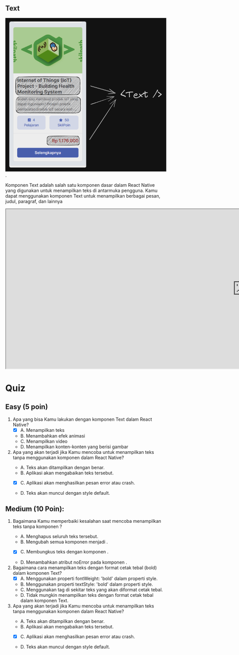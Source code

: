 ## Text

![Init React](<../../Assets/Materi/Button & Touchable opacity/text-explanation.png>).

Komponen Text adalah salah satu komponen dasar dalam React Native yang digunakan untuk menampilkan teks di antarmuka pengguna. Kamu dapat menggunakan komponen Text untuk menampilkan berbagai pesan, judul, paragraf, dan lainnya

<div style="width: 800px;position:relative;overflow-x:auto">
<iframe src="https://snack.expo.dev/@doltons/text-component" height="500" width="1500" title="Text Example"></iframe>
</div>

<!-- ```jsx
import React from "react";
import { View, Text, StyleSheet } from "react-native";

const TextExample = () => {
  return (
    <View>
      <Text>Selamat datang di materi UI Native!</Text>
      <Text>
        Ini adalah contoh penggunaan komponen Text dalam React Native. Kamu
        dapat menambahkan paragraf dan pesan sesuai kebutuhan.
      </Text>
    </View>
  );
};

export default TextExample;
``` -->

<!-- **Pentingnya Menggunakan Tag `<Text>`:**

Ketika Kamu ingin menampilkan teks di React Native, Kamu harus menggunakannya dalam komponen `<Text>`. Ini adalah perbedaan fundamental antara **HTML** dan **React Native**. Pada **HTML**, Kamu bisa saja menulis teks tanpa wadah elemen tertentu, tetapi di **React Native**, setiap potongan teks harus ditempatkan di dalam komponen `<Text>`.

Contoh yang tidak benar :

```jsx
<View>Ini adalah teks yang ingin ditampilkan.</View>
```

Contoh yang benar :

```jsx
<Text>Ini adalah teks yang ingin ditampilkan.</Text>
```

Alasan utama di balik ini adalah cara **React Native** membangun antarmuka pengguna. Saat Kamu memasukkan teks ke dalam komponen `<Text>`, React Native tahu bagaimana mengelola dan merender teks dengan benar sesuai dengan sistem operasi dan perangkat yang berbeda. -->

# Quiz

## Easy (5 poin)

1. Apa yang bisa Kamu lakukan dengan komponen Text dalam React Native?
   - [x] A. Menampilkan teks
   - B. Menambahkan efek animasi
   - C. Menampilkan video
   - D. Menampilkan konten-konten yang berisi gambar
2. Apa yang akan terjadi jika Kamu mencoba untuk menampilkan teks tanpa menggunakan komponen <Text> dalam React Native?
   - A. Teks akan ditampilkan dengan benar.
   - B. Aplikasi akan mengabaikan teks tersebut.
   - [x] C. Aplikasi akan menghasilkan pesan error atau crash.
   - D. Teks akan muncul dengan style default.

## Medium (10 Poin):

1. Bagaimana Kamu memperbaiki kesalahan saat mencoba menampilkan teks tanpa komponen <Text> ?
   - A. Menghapus seluruh teks tersebut.
   - B. Mengubah semua komponen <Text> menjadi <View>.
   - [x] C. Membungkus teks dengan komponen <Text>.
   - D. Menambahkan atribut noError pada komponen <Text>.
2. Bagaimana cara menampilkan teks dengan format cetak tebal (bold) dalam komponen Text?
   - [x] A. Menggunakan properti fontWeight: 'bold' dalam properti style.
   - B. Menggunakan properti textStyle: 'bold' dalam properti style.
   - C. Menggunakan tag <Bold> di sekitar teks yang akan diformat cetak tebal.
   - D. Tidak mungkin menampilkan teks dengan format cetak tebal dalam komponen Text.
3. Apa yang akan terjadi jika Kamu mencoba untuk menampilkan teks tanpa menggunakan komponen <Text> dalam React Native?
   - A. Teks akan ditampilkan dengan benar.
   - B. Aplikasi akan mengabaikan teks tersebut.
   - [x] C. Aplikasi akan menghasilkan pesan error atau crash.
   - D. Teks akan muncul dengan style default.
